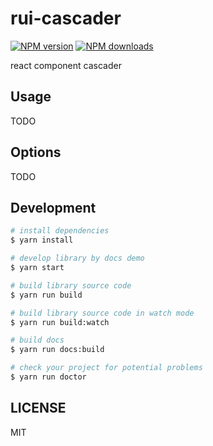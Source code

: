 # rui-cascader

[![NPM version](https://img.shields.io/npm/v/rui-cascader.svg?style=flat)](https://npmjs.org/package/rui-cascader)
[![NPM downloads](http://img.shields.io/npm/dm/rui-cascader.svg?style=flat)](https://npmjs.org/package/rui-cascader)

react component cascader

## Usage

TODO

## Options

TODO

## Development

```bash
# install dependencies
$ yarn install

# develop library by docs demo
$ yarn start

# build library source code
$ yarn run build

# build library source code in watch mode
$ yarn run build:watch

# build docs
$ yarn run docs:build

# check your project for potential problems
$ yarn run doctor
```

## LICENSE

MIT
